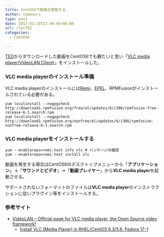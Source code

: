 ```yaml
---
title: CentOS6で動画を閲覧する
author: tomonori
type: post
date: 2013-03-20T13:49:05+00:00
url: /?p=782
categories:
  - CentOS6

---
```

[TED][1]からダウンロードした動画をCentOS6でも観たいと思い「[VLC media player(VideoLAN Client)][2]」をインストールした。

### VLC media playerのインストール準備

VLC media playerのインストールには[Remi][3]、[EPEL][4]、RPMFusionがインストールされている必要がある。

```:bash
yum localinstall --nogpgcheck http://download1.rpmfusion.org/free/el/updates/6/i386/rpmfusion-free-release-6-1.noarch.rpm
yum localinstall --nogpgcheck http://download1.rpmfusion.org/nonfree/el/updates/6/i386/rpmfusion-nonfree-release-6-1.noarch.rpm
```

### VLC media playerをインストールする

```:bash
yum --enablerepo=remi-test info vlc # パッケージの確認
yum --enablerepo=remi-test install vlc
```

動画を再生する場合はCentOS6のデスクトップメニューから「**アプリケーション**」→「**サウンドとビデオ**」→「**動画プレイヤー**」から**VLC media player**を起動させる。

サポートされないフォーマットのファイルは**VLC media player**のインストラクションに従いプラグイン等をインストールする。

### 参考サイト

  * [VideoLAN &#8211; Official page for VLC media player, the Open Source video framework!][2] 
      * [Install VLC (Media Player) in RHEL/CentOS 6.3/5.6, Fedora 17-1][5] </ul>

 [1]: http://www.ted.com/
 [2]: http://www.videolan.org/vlc/
 [3]: ./?p=542
 [4]: ./?p=548
 [5]: http://www.tecmint.com/install-vlc-media-player-in-rhel-centos-6-3-5-6-fedora-17-12/